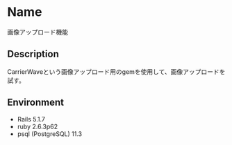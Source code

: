 Name
====
画像アップロード機能

## Description

CarrierWaveという画像アップロード用のgemを使用して、画像アップロードを試す。

## Environment

- Rails 5.1.7
- ruby 2.6.3p62
- psql (PostgreSQL) 11.3

